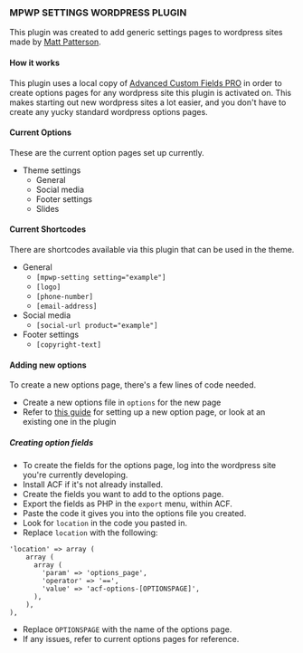 ### MPWP SETTINGS WORDPRESS PLUGIN


This plugin was created to add generic settings pages to wordpress sites made by [Matt Patterson](http://www.mattpatterson.xyz).


#### How it works
This plugin uses a local copy of [Advanced Custom Fields PRO](https://wordpress.org/plugins/advanced-custom-fields/) in order to create options pages for any wordpress site this plugin is activated on. This makes starting out new wordpress sites a lot easier, and you don't have to create any yucky standard wordpress options pages.

#### Current Options
These are the current option pages set up currently.

- Theme settings
	- General
    - Social media
    - Footer settings
    - Slides

#### Current Shortcodes
There are shortcodes available via this plugin that can be used in the theme.
- General
  - `[mpwp-setting setting="example"]`
  - `[logo]`
  - `[phone-number]`
  - `[email-address]`
- Social media
  - `[social-url product="example"]`
- Footer settings
  - `[copyright-text]`

#### Adding new options
To create a new options page, there's a few lines of code needed.

- Create a new options file in `options` for the new page
- Refer to [this guide](https://www.advancedcustomfields.com/resources/options-page/) for setting up a new option page, or look at an existing one in the plugin

##### Creating option fields
- To create the fields for the options page, log into the wordpress site you're currently developing.
- Install ACF if it's not already installed.
- Create the fields you want to add to the options page.
- Export the fields as PHP in the `export` menu, within ACF.
- Paste the code it gives you into the options file you created.
- Look for `location` in the code you pasted in.
- Replace `location` with the following:
```
'location' => array (
	array (
      array (
        'param' => 'options_page',
        'operator' => '==',
        'value' => 'acf-options-[OPTIONSPAGE]',
      ),
    ),
),
```
- Replace `OPTIONSPAGE` with the name of the options page.
- If any issues, refer to current options pages for reference.
